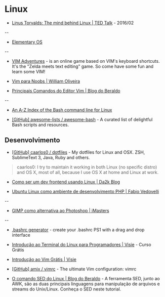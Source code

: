 # Linux

* [Linus Torvalds: The mind behind Linux | TED Talk](https://www.ted.com/talks/linus_torvalds_the_mind_behind_linux) - 2016/02

--

* [Elementary OS](http://elementaryos.org/)

--

* [VIM Adventures](http://vim-adventures.com/) - is an online game based on VIM's keyboard shortcuts. It's the "Zelda meets text editing" game. So come have some fun and learn some VIM!

* [Vim para Noobs | William Oliveira](http://woliveiras.com.br/vim-para-noobs/livro/)

* [Principais Comandos do Editor Vim | Blog do Beraldo](http://rberaldo.com.br/comandos-do-editor-vi/)

--

* [An A-Z Index of the Bash command line for Linux](http://ss64.com/bash/)

* [[GitHub] awesome-lists / awesome-bash](https://github.com/awesome-lists/awesome-bash) - A curated list of delightful Bash scripts and resources.


## Desenvolvimento

* [[GitHub] caarlos0 / dotfiles](https://github.com/caarlos0/dotfiles) - My dotfiles for Linux and OSX. ZSH, SublimeText 3, Java, Ruby and others.

> caarlos0: I try to maintain it working in both Linux (no specific distro) and OS X, most of all, because I use OS X at home and Linux at work.

* [Como ser um dev frontend usando Linux | Da2k Blog](http://blog.da2k.com.br/2015/01/15/como-ser-um-dev-frontend-usando-linux/)

* [Ubuntu Linux como ambiente de desenvolvimento PHP | Fabio Vedovelli](http://www.vedovelli.com.br/desevolvimento-web/ubuntu-linux-como-ambiente-de-desenvolvimento-php)

--

* [GIMP como alternativa ao Photoshop | iMasters](http://imasters.com.br/design-ux/gimp-como-alternativa-ao-photoshop/)

--

* [.bashrc generator](http://bashrcgenerator.com/) - create your .bashrc PS1 with a drag and drop interface

* [Introdução ao Terminal do Linux para Programadores | Visie](http://promo.visie.com.br/curso-terminal) - Curso Grátis

* [Introdução ao Vim Grátis | Visie](http://promo.visie.com.br/curso-vim)

* [[GitHub] amix / vimrc](https://github.com/amix/vimrc) - The ultimate Vim configuration: vimrc

* [O comando SED do Linux | Blog do Beraldo](http://rberaldo.com.br/o-comando-sed-do-linux/) - A ferramenta SED, junto ao AWK, são as duas principais linguagens para manipulação de arquivos e streams do Unix/Linux. Conheça o SED neste tutorial.
